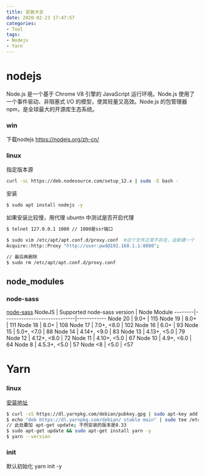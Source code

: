 ```yaml
---
title: 安装大全
date: 2020-02-23 17:47:57
categories:
- Tool
tags:
- Nodejs
- Yarn
---
```


# nodejs
Node.js 是一个基于 Chrome V8 引擎的 JavaScript 运行环境。Node.js 使用了一个事件驱动、非阻塞式 I/O 的模型，使其轻量又高效。Node.js 的包管理器 npm，是全球最大的开源库生态系统。
### win
下载nodejs https://nodejs.org/zh-cn/

### linux
指定版本源
``` BASH
curl -sL https://deb.nodesource.com/setup_12.x | sudo -E bash -
```

安装
``` BASH
$ sudo apt install nodejs -y
```

如果安装比较慢，用代理
ubuntn 中测试是否开启代理
``` BASH
$ telnet 127.0.0.1 1080 // 1080是ssr端口

$ sudo vim /etc/apt/apt.conf.d/proxy.conf  #这个文件正常不存在，会新建一个
Acquire::http::Proxy "http://user:pwd@192.168.1.1:8080";

// 最后再删除
$ sudo rm /etc/apt/apt.conf.d/proxy.conf
```

## node_modules
### node-sass
[node-sass](https://github.com/sass/node-sass)
NodeJS  | Supported node-sass version | Node Module
--------|-----------------------------|------------
Node 20 | 9.0+                        | 115
Node 19 | 8.0+                        | 111
Node 18 | 8.0+                        | 108
Node 17 | 7.0+, <8.0                  | 102
Node 16 | 6.0+                        | 93
Node 15 | 5.0+, <7.0                  | 88
Node 14 | 4.14+, <9.0                 | 83
Node 13 | 4.13+, <5.0                 | 79
Node 12 | 4.12+, <8.0                 | 72
Node 11 | 4.10+, <5.0                 | 67
Node 10 | 4.9+, <6.0                  | 64
Node 8  | 4.5.3+, <5.0                | 57
Node <8 | <5.0                        | <57


# Yarn
### linux
[安装地址](https://yarn.bootcss.com/docs/install/#debian-stable)
``` BASH
$ curl -sS https://dl.yarnpkg.com/debian/pubkey.gpg | sudo apt-key add -
$ echo "deb https://dl.yarnpkg.com/debian/ stable main" | sudo tee /etc/apt/sources.list.d/yarn.list
// 此处要加 apt-get update; 不然安装的版本是0.33
$ sudo apt-get update && sudo apt-get install yarn -y
$ yarn --version
```

### init
默认初始化
yarn init -y 